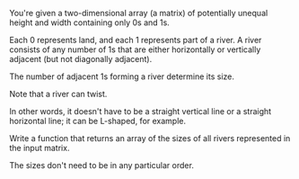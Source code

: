 You're given a two-dimensional array (a matrix)
of potentially unequal height and width containing
only 0s and 1s.

Each 0 represents land, and each 1 represents part
of a river. A river consists of any number of 1s
that are either horizontally or vertically adjacent
(but not diagonally adjacent).

The number of adjacent 1s forming a river determine
its size.

Note that a river can twist.

In other words, it doesn't have to be a straight
vertical line or a straight horizontal line; it
can be L-shaped, for example.

Write a function that returns an array of the
sizes of all rivers represented in the input matrix.

The sizes don't need to be in any particular order.
